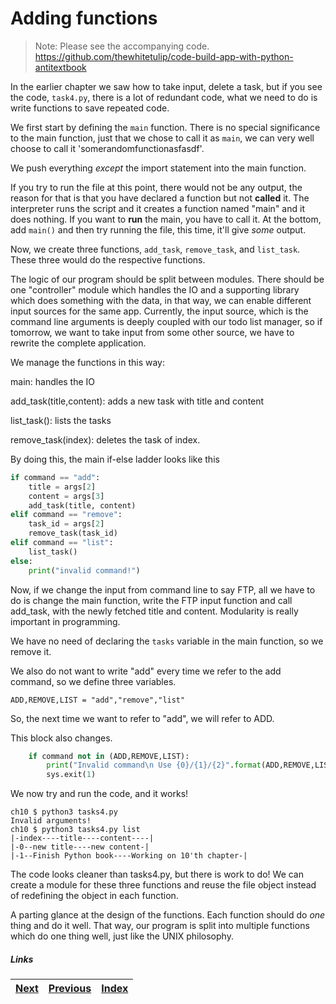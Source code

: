 # Adding functions

> Note: Please see the accompanying code. https://github.com/thewhitetulip/code-build-app-with-python-antitextbook

In the earlier chapter we saw how to take input, delete a task, but if you see the code, `task4.py`, there is a lot of redundant code, what we need to do is write functions to save repeated code.

We first start by defining the `main` function. There is no special significance to the main function, just that we chose to call it as `main`, we can very well choose to call it 'somerandomfunctionasfasdf'.

We push everything _except_ the import statement into the main function.

If you try to run the file at this point, there would not be any output, the reason for that is that you have declared a function but not **called** it. The interpreter runs the script and it creates a function named "main" and it does nothing. If you want to **run** the main, you have to call it. At the bottom, add `main()` and then try running the file, this time, it'll give _some_ output. 

Now, we create three functions, `add_task`, `remove_task`, and `list_task`. These three would do the respective functions.

The logic of our program should be split between modules. There should be one "controller" module which handles the IO and a supporting library which does something with the data, in that way, we can enable different input sources for the same app. Currently, the input source, which is the command line arguments is deeply coupled with our todo list manager, so if tomorrow, we want to take input from some other source, we have to rewrite the complete application.

We manage the functions in this way:

main: handles the IO

add_task(title,content): adds a new task with title and content

list_task(): lists the tasks

remove_task(index): deletes the task of index.

By doing this, the main if-else ladder looks like this

```python
if command == "add":
    title = args[2]
    content = args[3]
    add_task(title, content)
elif command == "remove":
    task_id = args[2]
    remove_task(task_id)
elif command == "list": 
    list_task()
else:
    print("invalid command!")
```

Now, if we change the input from command line to say FTP, all we have to do is change the main function, write the FTP input function and call add_task, with the newly fetched title and content. Modularity is really important in programming.

We have no need of declaring the `tasks` variable in the main function, so we remove it.

We also do not want to write "add" every time we refer to the add command, so we define three variables.

    ADD,REMOVE,LIST = "add","remove","list"

So, the next time we want to refer to "add", we will refer to ADD.

This block also changes.

```python
    if command not in (ADD,REMOVE,LIST):
        print("Invalid command\n Use {0}/{1}/{2}".format(ADD,REMOVE,LIST))
        sys.exit(1)
```

We now try and run the code, and it works!

    ch10 $ python3 tasks4.py
    Invalid arguments!
    ch10 $ python3 tasks4.py list
    |-index----title----content----|
    |-0--new title----new content-|
    |-1--Finish Python book----Working on 10'th chapter-|

The code looks cleaner than tasks4.py, but there is work to do! We can create a module for these three functions and reuse the file object instead of redefining the object in each function.

A parting glance at the design of the functions. Each function should do _one_ thing and do it well. That way, our program is split into multiple functions which do one thing well, just like the UNIX philosophy.

##### Links

|[Next](12-modules-tasks.md) | [Previous](10-task.md) |  [Index](https://github.com/thewhitetulip/build-app-with-python-antitextbook/blob/master/SUMMARY.md)
| ----| ----| ----| 
